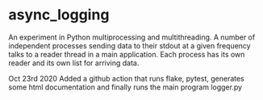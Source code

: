 # async_logging

An experiment in Python multiprocessing and multithreading. A number of independent processes sending data to their stdout at a given frequency talks to a reader thread in a main application.  Each process has its own reader and its own list for arriving data. 

Oct 23rd 2020
Added a github action that runs flake, pytest, generates some html documentation and finally runs the main program logger.py 
